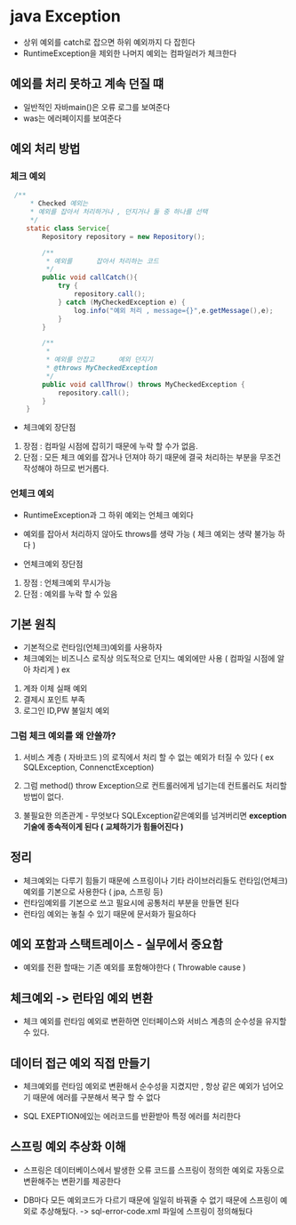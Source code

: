 # java Exception

- 상위 예외를 catch로 잡으면 하위 예외까지 다 잡힌다
- RuntimeException을 제외한 나머지 예외는 컴파일러가 체크한다


## 예외를 처리 못하고 계속 던질 떄

- 일반적인 자바main()은 오류 로그를 보여준다
- was는 에러페이지를 보여준다


## 예외 처리 방법

### 체크 예외

```java
 /**
     * Checked 예외는
     * 예외를 잡아서 처리하거나 , 던지거나 둘 중 하나를 선택
     */
    static class Service{
        Repository repository = new Repository();

        /**
         * 예외를      잡아서 처리하는 코드
         */
        public void callCatch(){
            try {
                repository.call();
            } catch (MyCheckedException e) {
                log.info("예외 처리 , message={}",e.getMessage(),e);
            }
        }

        /**
         *
         * 예외를 안잡고      예외 던지기
         * @throws MyCheckedException
         */
        public void callThrow() throws MyCheckedException {
            repository.call();
        }
    }
```
- 체크예외 장단점 
1. 장점 : 컴파일 시점에 잡히기 때문에 누락 할 수가 없음. 
2. 단점 : 모든 체크 예외를 잡거나 던져야 하기 때문에 결국 처리하는 부분을 무조건 작성해야 하므로 번거롭다.




### 언체크 예외

- RuntimeException과 그 하위 예외는 언체크 예외다
- 예외를 잡아서 처리하지 않아도 throws를 생략 가능 ( 체크 예외는 생략 불가능 하다 )

- 언체크예외 장단점
1. 장점 : 언체크예외 무시가능
2. 단점 : 예외를 누락 할 수 있음 



## 기본 원칙

- 기본적으로 런타임(언체크)예외를 사용하자
- 체크예외는 비즈니스 로직상 의도적으로 던지느 예외에만 사용 ( 컴파일 시점에 알아 차리게 )
ex
1. 계좌 이체 실패 예외
2. 결제시 포인트 부족
3. 로그인 ID,PW 불일치 예외

### 그럼 체크 예외를 왜 안쓸까?

1. 서비스 계층 ( 자바코드 )의 로직에서 처리 할 수 없는 예외가 터질 수 있다 ( ex SQLException, ConnenctException) 

2. 그럼 method() throw Exception으로 컨트롤러에게 넘기는데 컨트롤러도 처리할 방법이 없다.

3. 불필요한 의존관계 - 무엇보다 SQLException같은예외를 넘겨버리면 **exception기술에 종속적이게 된다 ( 교체하기가 힘들어진다 )** 


## 정리

- 체크예외는 다루기 힘들기 때문에 스프링이나 기타 라이브러리들도 런타임(언체크)예외를 기본으로 사용한다 ( jpa, 스프링 등)
- 런타임예외를 기본으로 쓰고 필요시에 공통처리 부분을 만들면 된다
- 런타임 예외는 놓칠 수 있기 때문에 문서화가 필요하다



## 예외 포함과 스택트레이스 - 실무에서 중요함

- 예외를 전환 할때는 기존 예외를 포함해야한다 ( Throwable cause )


## 체크예외 -> 런타임 예외 변환

- 체크 예외를 런타임 예외로 변환하면 인터페이스와 서비스 계층의 순수성을 유지할 수 있다.


## 데이터 접근 예외 직접 만들기

- 체크예외를 런타임 예외로 변환해서 순수성을 지켰지만 , 항상 같은 예외가 넘어오기 때문에 에러를 구분해서 복구 할 수 없다 

- SQL EXEPTION에있는 에러코드를 반환받아 특정 에러를 처리한다


## 스프링 예외 추상화 이해

- 스프링은 데이터베이스에서 발생한 오류 코드를 스프링이 정의한 예외로 자동으로 변환해주는 변환기를 제공한다

- DB마다 모든 예외코드가 다르기 때문에 일일히 바꿔줄 수 없기 때문에 스프링이 예외로 추상해뒀다. -> sql-error-code.xml 파일에 스프링이 정의해뒀다
